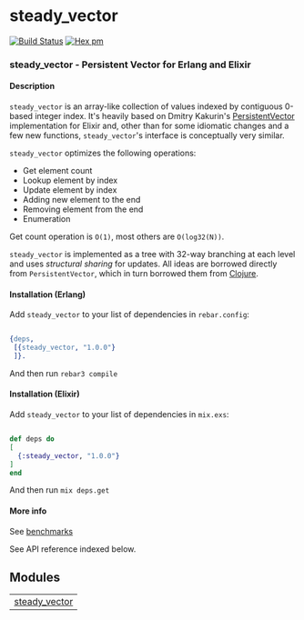 

# steady_vector #

[![Build Status](https://travis-ci.org/g-andrade/steady_vector.png?branch=master)](https://travis-ci.org/g-andrade/steady_vector)
[![Hex pm](http://img.shields.io/hexpm/v/steady_vector.svg?style=flat)](https://hex.pm/packages/steady_vector)


### <a name="steady_vector_-_Persistent_Vector_for_Erlang_and_Elixir">steady_vector - Persistent Vector for Erlang and Elixir</a> ###


#### <a name="Description">Description</a> ####

`steady_vector` is an array-like collection of values indexed by contiguous 0-based integer index. It's heavily based on Dmitry Kakurin's [PersistentVector](https://github.com/Dimagog/persistent_vector) implementation for Elixir and, other than for some idiomatic changes and a few new functions, `steady_vector`'s interface is conceptually very similar.

`steady_vector` optimizes the following operations:
* Get element count
* Lookup element by index
* Update element by index
* Adding new element to the end
* Removing element from the end
* Enumeration

Get count operation is `O(1)`, most others are `O(log32(N))`.

`steady_vector` is implemented as a tree with 32-way branching at each level and uses *structural sharing* for updates.
All ideas are borrowed directly from `PersistentVector`, which in turn borrowed them from [Clojure](http://hypirion.com/musings/understanding-persistent-vector-pt-1).


#### <a name="Installation_(Erlang)">Installation (Erlang)</a> ####

Add `steady_vector` to your list of dependencies in `rebar.config`:

```erlang

{deps,
 [{steady_vector, "1.0.0"}
 ]}.

```

And then run `rebar3 compile`


#### <a name="Installation_(Elixir)">Installation (Elixir)</a> ####

Add `steady_vector` to your list of dependencies in `mix.exs`:

```elixir

def deps do
[
  {:steady_vector, "1.0.0"}
]
end

```

And then run `mix deps.get`


#### <a name="More_info">More info</a> ####

See [benchmarks](https://github.com/g-andrade/steady_vector/blob/master/benchmarks.md)

See API reference indexed below.


## Modules ##


<table width="100%" border="0" summary="list of modules">
<tr><td><a href="steady_vector.md" class="module">steady_vector</a></td></tr></table>

